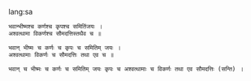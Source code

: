 lang:sa

~~~sloka
भवान्भीष्मश्च कर्णश्च कृपश्च समितिंजयः ।
अश्वत्थामा विकर्णश्च सौमदत्तिस्तथैव च ॥
~~~

~~~padachhed
भवान् भीष्मः च कर्णः च कृपः च समितिम् जयः ।
अश्वत्थामाः विकर्णः च सौमदत्तिः तथा एव च ॥
~~~

~~~anvaya
भवान् च भीष्मः च कर्णः च समितिम् जयः कृपः च अश्वत्थामाः च विकर्णः तथा एव सौमदत्तिः (सन्ति) ।
~~~

